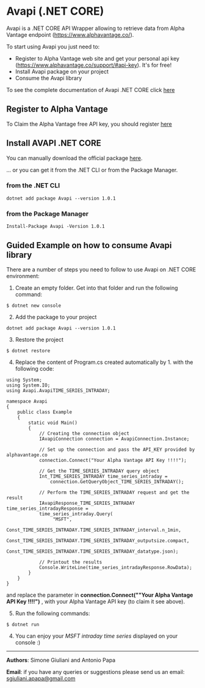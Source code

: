 # Avapi (.NET CORE)
Avapi is a .NET CORE API Wrapper allowing to retrieve data from Alpha Vantage endpoint (https://www.alphavantage.co/).  

To start using Avapi you just need to:
* Register to Alpha Vantage web site and get your personal api key (https://www.alphavantage.co/support/#api-key). It's for free!
* Install Avapi package on your project
* Consume the Avapi library

To see the complete documentation of Avapi .NET CORE click [here](https://github.com/sgiulians/AvapiDotNetCore/wiki)

## Register to Alpha Vantage
To Claim the Alpha Vantage free API key, you should register [here](https://www.alphavantage.co/support/#api-key) 


## Install AVAPI .NET CORE
You can manually download the official package [here](https://www.nuget.org/packages/Avapi/).  

... or you can get it from the .NET CLI or from the Package Manager.

### from the .NET CLI
```
dotnet add package Avapi --version 1.0.1
```
### from the Package Manager
```
Install-Package Avapi -Version 1.0.1
```

## Guided Example on how to consume Avapi library
There are a number of steps you need to follow to use Avapi on .NET CORE environment:

1. Create an empty folder. Get into that folder and run the following command: 
```
$ dotnet new console
```

2. Add the package to your project
```
dotnet add package Avapi --version 1.0.1
```

3. Restore the project
```
$ dotnet restore
```

4. Replace the content of Program.cs created automatically by 1. with the following code:
```
using System;
using System.IO;
using Avapi.AvapiTIME_SERIES_INTRADAY;

namespace Avapi
{
    public class Example
    {
        static void Main()
        {
            // Creating the connection object
            IAvapiConnection connection = AvapiConnection.Instance;

            // Set up the connection and pass the API_KEY provided by alphavantage.co
            connection.Connect("Your Alpha Vantage API Key !!!!");

            // Get the TIME_SERIES_INTRADAY query object
            Int_TIME_SERIES_INTRADAY time_series_intraday =
                connection.GetQueryObject_TIME_SERIES_INTRADAY();

            // Perform the TIME_SERIES_INTRADAY request and get the result
            IAvapiResponse_TIME_SERIES_INTRADAY time_series_intradayResponse = 
            time_series_intraday.Query(
                 "MSFT",
                 Const_TIME_SERIES_INTRADAY.TIME_SERIES_INTRADAY_interval.n_1min,
                 Const_TIME_SERIES_INTRADAY.TIME_SERIES_INTRADAY_outputsize.compact,
                 Const_TIME_SERIES_INTRADAY.TIME_SERIES_INTRADAY_datatype.json);
                 
            // Printout the results
            Console.WriteLine(time_series_intradayResponse.RowData);
        }
    }
}
```
and replace the parameter in **connection.Connect(""Your Alpha Vantage API Key !!!!")** , with your Alpha Vantage API key (to claim it see above).

5. Run the following commands: 
```
$ dotnet run
```

4. You can enjoy your _MSFT intraday time series_ displayed on your console :)
***

**Authors**: Simone Giuliani and Antonio Papa  

**Email**: if you have any queries or suggestions please send us an email: sgiuliani.apapa@gmail.com
